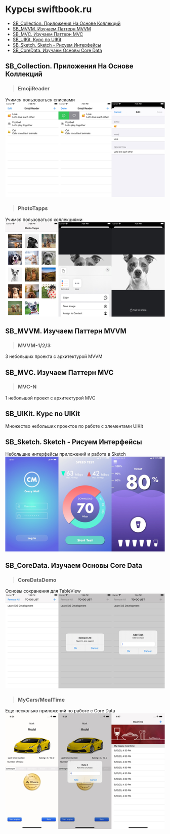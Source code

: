 Курсы swiftbook.ru
=========================

+ [SB_Collection. Приложения На Основе Коллекций](#SB_Collection)
+ [SB_MVVM. Изучаем Паттерн MVVM](#SB_MVVM)
+ [SB_MVС. Изучаем Паттерн MVC](#SB_MVС)
+ [SB_UIKit. Курс по UIKit](#SB_UIKit)
+ [SB_Sketch. Sketch - Рисуем Интерфейсы](#SB_Sketch)
+ [SB_CoreData. Изучаем Основы Core Data](#SB_CoreData)

## <a name="SB_Collection"></a> SB_Collection. Приложения На Основе Коллекций
>### EmojiReader
Учимся пользоваться списками
![Альтернативный текст](https://github.com/MikhailDM/SwiftBook_Projects/blob/master/SB_Collections/_Screenshots/EmojiReader/All.jpg)
>### PhotoTapps
Учимся пользоваться коллекциями
![Альтернативный текст](https://github.com/MikhailDM/SwiftBook_Projects/blob/master/SB_Collections/_Screenshots/PhotoTapps/All.jpg)

## <a name="SB_MVVM"></a> SB_MVVM. Изучаем Паттерн MVVM
>### MVVM-1/2/3
3 небольших проекта с архитектурой MVVM

## <a name="SB_MVС"></a> SB_MVС. Изучаем Паттерн MVC
>### MVC-N
1 небольшой проект с архитектурой MVС

## <a name="SB_UIKit"></a> SB_UIKit. Курс по UIKit
Множество небольших проектов по работе с элементами UIKit

## <a name="SB_Sketch"></a> SB_Sketch. Sketch - Рисуем Интерфейсы
Небольшие интерфейсы приложений и работа в Sketch
![Альтернативный текст](https://github.com/MikhailDM/SwiftBook_Projects/blob/master/SB_Sketch/_Screenshots/All.jpg)

## <a name="SB_CoreData"></a> SB_CoreData. Изучаем Основы Core Data
>### CoreDataDemo
Основы сохранения для TableView
![Альтернативный текст](https://github.com/MikhailDM/SwiftBook_Projects/blob/master/SB_CoreData/_Screenshots/CoreDataDemo/All.jpg)
>### MyCars/MealTime
Еще несколько приложений по работе с Core Data
![Альтернативный текст](https://github.com/MikhailDM/SwiftBook_Projects/blob/master/SB_CoreData/_Screenshots/MyCars%20%2B%20MealTime/All.jpg)
